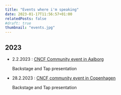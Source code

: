 ```yaml
---
title: "Events where i'm speaking"
date: 2023-01-17T11:56:57+01:00
relatedPosts: false
#draft: true
thumbnail: "events.jpg"
---
```

## 2023

- 2.2.2023 : [CNCF Community event in Aalborg](https://community.cncf.io/events/details/cncf-aalborg-presents-how-to-pave-paths-for-developers-and-ops-with-backstagetap-cartographer/)

    Backstage and Tap presentation

- 28.2.2023 : [CNCF community event in Copenhagen](https://community.cncf.io/events/details/cncf-copenhagen-presents-secure-and-manage-your-kubernetes-platform-like-a-pro/)

    Backstage and Tap presentation
